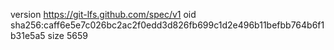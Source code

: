version https://git-lfs.github.com/spec/v1
oid sha256:caff6e5e7c026bc2ac2f0edd3d826fb699c1d2e496b11befbb764b6f1b31e5a5
size 5659
